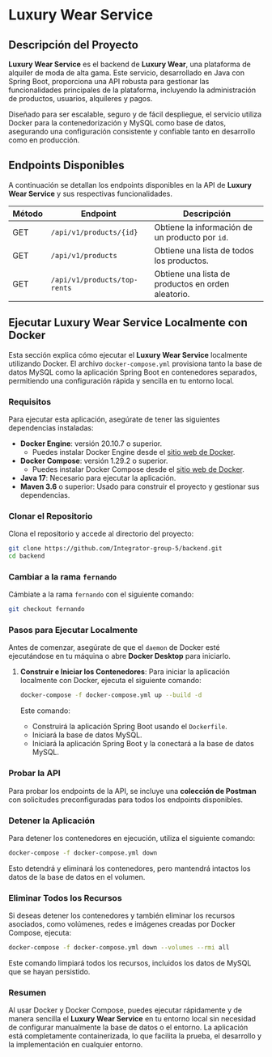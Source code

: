 # Luxury Wear Service

## Descripción del Proyecto

**Luxury Wear Service** es el backend de **Luxury Wear**, una plataforma de alquiler de moda de alta gama. Este servicio, desarrollado en Java con Spring Boot, proporciona una API robusta para gestionar las funcionalidades principales de la plataforma, incluyendo la administración de productos, usuarios, alquileres y pagos. 

Diseñado para ser escalable, seguro y de fácil despliegue, el servicio utiliza Docker para la contenedorización y MySQL como base de datos, asegurando una configuración consistente y confiable tanto en desarrollo como en producción.

## Endpoints Disponibles

A continuación se detallan los endpoints disponibles en la API de **Luxury Wear Service** y sus respectivas funcionalidades.

| Método | Endpoint                     | Descripción                                        |
|--------|------------------------------|----------------------------------------------------|
| GET    | `/api/v1/products/{id}`      | Obtiene la información de un producto por `id`.    |
| GET    | `/api/v1/products`           | Obtiene una lista de todos los productos.          |
| GET    | `/api/v1/products/top-rents` | Obtiene una lista de productos en orden aleatorio. |


## Ejecutar Luxury Wear Service Localmente con Docker

Esta sección explica cómo ejecutar el **Luxury Wear Service** localmente utilizando Docker. El archivo `docker-compose.yml` provisiona tanto la base de datos MySQL como la aplicación Spring Boot en contenedores separados, permitiendo una configuración rápida y sencilla en tu entorno local.

### Requisitos

Para ejecutar esta aplicación, asegúrate de tener las siguientes dependencias instaladas:

- **Docker Engine**: versión 20.10.7 o superior.
    - Puedes instalar Docker Engine desde el [sitio web de Docker](https://docs.docker.com/engine/install/).
- **Docker Compose**: versión 1.29.2 o superior.
    - Puedes instalar Docker Compose desde el [sitio web de Docker](https://docs.docker.com/compose/install/).
- **Java 17**: Necesario para ejecutar la aplicación.
- **Maven 3.6** o superior: Usado para construir el proyecto y gestionar sus dependencias.

### Clonar el Repositorio

Clona el repositorio y accede al directorio del proyecto:

```bash
git clone https://github.com/Integrator-group-5/backend.git
cd backend
```

### Cambiar a la rama `fernando`

Cámbiate a la rama `fernando` con el siguiente comando:

```bash
git checkout fernando
```

### Pasos para Ejecutar Localmente

Antes de comenzar, asegúrate de que el `daemon` de Docker esté ejecutándose en tu máquina o abre **Docker Desktop** para iniciarlo.

1. **Construir e Iniciar los Contenedores**:
   Para iniciar la aplicación localmente con Docker, ejecuta el siguiente comando:

   ```bash
   docker-compose -f docker-compose.yml up --build -d
   ```
   
   Este comando:
   - Construirá la aplicación Spring Boot usando el `Dockerfile`.
   - Iniciará la base de datos MySQL.
   - Iniciará la aplicación Spring Boot y la conectará a la base de datos MySQL.

### Probar la API

Para probar los endpoints de la API, se incluye una **colección de Postman** con solicitudes preconfiguradas para todos los endpoints disponibles.


### Detener la Aplicación

Para detener los contenedores en ejecución, utiliza el siguiente comando:

```bash
docker-compose -f docker-compose.yml down
```

Esto detendrá y eliminará los contenedores, pero mantendrá intactos los datos de la base de datos en el volumen.

### Eliminar Todos los Recursos

Si deseas detener los contenedores y también eliminar los recursos asociados, como volúmenes, redes e imágenes creadas por Docker Compose, ejecuta:

```bash
docker-compose -f docker-compose.yml down --volumes --rmi all
```

Este comando limpiará todos los recursos, incluidos los datos de MySQL que se hayan persistido.

### Resumen

Al usar Docker y Docker Compose, puedes ejecutar rápidamente y de manera sencilla el **Luxury Wear Service** en tu entorno local sin necesidad de configurar manualmente la base de datos o el entorno. La aplicación está completamente containerizada, lo que facilita la prueba, el desarrollo y la implementación en cualquier entorno.

